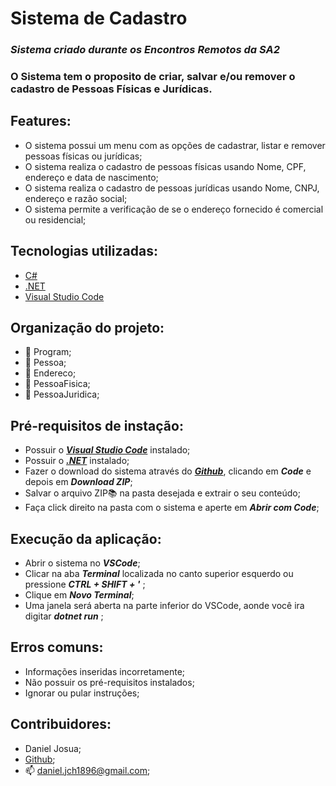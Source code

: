# **Sistema de Cadastro**

### *Sistema criado durante os Encontros Remotos da SA2*

### O Sistema tem o proposito de criar, salvar e/ou remover o cadastro de Pessoas Físicas e Jurídicas.

##  Features:

*   O sistema possui um menu com as opções de cadastrar, listar e remover pessoas físicas ou jurídicas;
*   O sistema realiza o cadastro de pessoas físicas usando Nome, CPF, endereço e data de nascimento;
*   O sistema realiza o cadastro de pessoas jurídicas usando Nome, CNPJ, endereço e razão social;
*   O sistema permite a verificação de se o endereço fornecido é comercial ou residencial;

##  Tecnologias utilizadas:

- [C#](https://docs.microsoft.com/pt-br/dotnet/csharp/)
- [.NET](https://dotnet.microsoft.com/download)
- [Visual Studio Code](https://code.visualstudio.com/)

##  Organização do projeto:

*   📃 Program;
*   📃 Pessoa; 
*   📃 Endereco;
*   📃 PessoaFisica;
*   📃 PessoaJuridica;

##  Pré-requisitos de instação:

*   Possuir o **_[Visual Studio Code](https://code.visualstudio.com/)_** instalado;
*   Possuir o **_[.NET](https://dotnet.microsoft.com/en-us/)_** instalado;
*   Fazer o download do sistema através do **_[Github](https://github.com/DanielJosua/SA2EncontroRemoto7)_**, clicando em **_Code_** e depois em **_Download ZIP_**;
*   Salvar o arquivo ZIP📚 na pasta desejada e extrair o seu conteúdo;
*   Faça click direito na pasta com o sistema e aperte em **_Abrir com Code_**;

##  Execução da aplicação:

*   Abrir o sistema no **_VSCode_**;
*   Clicar na aba **_Terminal_** localizada no canto superior esquerdo ou pressione **_CTRL + SHIFT + '_** ;
*   Clique em **_Novo Terminal_**;
*   Uma janela será aberta na parte inferior do VSCode, aonde você ira digitar **_dotnet run_** ;

##  Erros comuns:

*   Informações inseridas incorretamente;
*   Não possuir os pré-requisitos instalados;
*   Ignorar ou pular instruções;

## Contribuidores:

*   Daniel Josua;
*   [Github](https://github.com/DanielJosua);
*   📫 daniel.jch1896@gmail.com;
